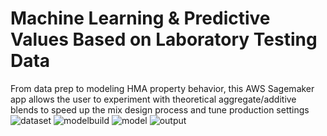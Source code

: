# Machine Learning & Predictive Values Based on Laboratory Testing Data
From data prep to modeling HMA property behavior, this AWS Sagemaker app allows the user to experiment with theoretical aggregate/additive blends to speed up the mix design process and tune production settings
![dataset](https://github.com/user-attachments/assets/f3faaf3f-d80f-4b9f-a97b-1dd3f1c90b75)
![modelbuild](https://github.com/user-attachments/assets/aa99dcd3-f3aa-4d4d-80d8-32aa6ba93c95)
![model](https://github.com/user-attachments/assets/7aa38604-a2f9-4789-958a-3b4a2bcf12f5)
![output](https://github.com/user-attachments/assets/b58db0c0-1aa3-4592-824f-502c5c6cc67d)
